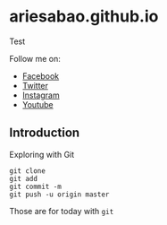 # ariesabao.github.io
Test

Follow me on: 
- [Facebook](https://www.facebook.com/msangelsz)
- [Twitter](https://twitter.com/okaylangyanhoy)
- [Instagram](https://www.instagram.com/fsociety001.dat)
- [Youtube](http://www.youtube.com/c/ariesabao)

## Introduction
Exploring with Git

```
git clone
git add
git commit -m
git push -u origin master
```

Those are for today with `git`
